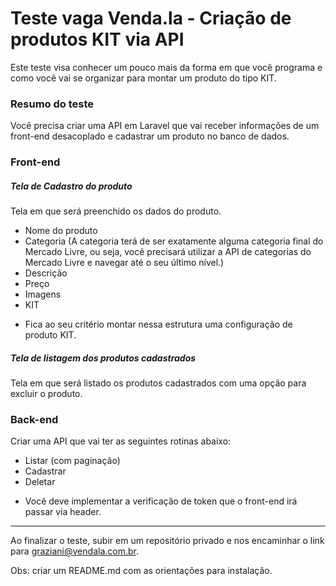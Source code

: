 # Teste vaga Venda.la - Criação de produtos KIT via API

Este teste visa conhecer um pouco mais da forma em que você programa e como você vai se organizar para montar um produto do tipo KIT.

### Resumo do teste

Você precisa criar uma API em Laravel que vai receber informações de um front-end desacoplado e cadastrar um produto no banco de dados.

### Front-end
##### Tela de Cadastro do produto
Tela em que será preenchido os dados do produto.
  
 - Nome do produto
 - Categoria (A categoria terá de ser exatamente alguma categoria final do Mercado Livre, ou seja, você precisará utilizar a API de categorias do Mercado Livre e navegar até o seu último nível.)
 - Descrição
 - Preço
 - Imagens
 - KIT
 
* Fica ao seu critério montar nessa estrutura uma configuração de produto KIT.

##### Tela de listagem dos produtos cadastrados
Tela em que será listado os produtos cadastrados com uma opção para excluir o produto.
 
### Back-end
Criar uma API que vai ter as seguintes rotinas abaixo:

- Listar (com paginação)
- Cadastrar
- Deletar

* Você deve implementar a verificação de token que o front-end irá passar via header.

---

Ao finalizar o teste, subir em um repositório privado e nos encaminhar o link para graziani@vendala.com.br.

Obs: criar um README.md com as orientações para instalação.
